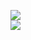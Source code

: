 [![](https://img.shields.io/badge/Made%20With-Github%20Spray-lightgrey.svg?style=for-the-badge&logo=github)](https://github.com/Annihil/github-spray#20242)  
[![](https://i.imgur.com/2DrTn0Z.gif)](https://github.com/Annihil/github-spray)
